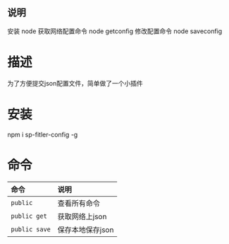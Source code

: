 <!--
 * @Author: wuxunyu
 * @Date: 2020-05-30 10:13:09
 * @LastEditTime: 2020-06-06 15:54:02
--> 
## 说明
安装 node 
获取网络配置命令 node getconfig
修改配置命令 node saveconfig
# 描述
为了方便提交json配置文件，简单做了一个小插件
# 安装
npm i sp-fitler-config -g
# 命令
| 命令 | 说明 |
| :--- | :--- |
| `public` | 查看所有命令 |
| `public get` | 获取网络上json |
| `public save` | 保存本地保存json |
